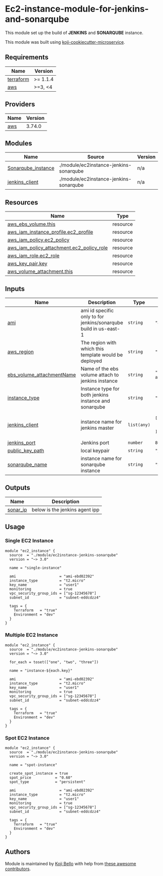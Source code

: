 # Ec2-instance-module-for-jenkins-and-sonarqube

This module set up the build of **JENKINS** and **SONARQUBE** instance.

This module was built using [koji-cookiecutter-microservice](git@github.com:Bkoji1150/ec2-instance.git).
<!-- prettier-ignore-start -->
<!-- BEGINNING OF PRE-COMMIT-TERRAFORM DOCS HOOK -->
## Requirements

| Name | Version |
|------|---------|
| <a name="requirement_terraform"></a> [terraform](#requirement\_terraform) | >= 1.1.4 |
| <a name="requirement_aws"></a> [aws](#requirement\_aws) | >=3, <4 |

## Providers

| Name | Version |
|------|---------|
| <a name="provider_aws"></a> [aws](#provider\_aws) | 3.74.0 |

## Modules

| Name | Source | Version |
|------|--------|---------|
| <a name="module_Sonarqube_instance"></a> [Sonarqube\_instance](#module\_Sonarqube\_instance) | ./module/ec2instance-jenkins-sonarqube | n/a |
| <a name="module_jenkins_client"></a> [jenkins\_client](#module\_jenkins\_client) | ./module/ec2instance-jenkins-sonarqube | n/a |

## Resources

| Name | Type |
|------|------|
| [aws_ebs_volume.this](https://registry.terraform.io/providers/hashicorp/aws/latest/docs/resources/ebs_volume) | resource |
| [aws_iam_instance_profile.ec2_profile](https://registry.terraform.io/providers/hashicorp/aws/latest/docs/resources/iam_instance_profile) | resource |
| [aws_iam_policy.ec2_policy](https://registry.terraform.io/providers/hashicorp/aws/latest/docs/resources/iam_policy) | resource |
| [aws_iam_policy_attachment.ec2_policy_role](https://registry.terraform.io/providers/hashicorp/aws/latest/docs/resources/iam_policy_attachment) | resource |
| [aws_iam_role.ec2_role](https://registry.terraform.io/providers/hashicorp/aws/latest/docs/resources/iam_role) | resource |
| [aws_key_pair.key](https://registry.terraform.io/providers/hashicorp/aws/latest/docs/resources/key_pair) | resource |
| [aws_volume_attachment.this](https://registry.terraform.io/providers/hashicorp/aws/latest/docs/resources/volume_attachment) | resource |

## Inputs

| Name | Description | Type | Default | Required |
|------|-------------|------|---------|:--------:|
| <a name="input_ami"></a> [ami](#input\_ami) | ami id specific only to for jenkins/sonarqube build in us-east-1 | `string` | `"ami-0a8b4cd432b1c3063"` | no |
| <a name="input_aws_region"></a> [aws\_region](#input\_aws\_region) | The region with which this template would be deployed | `string` | `"us-east-1"` | no |
| <a name="input_ebs_volume_attachmentName"></a> [ebs\_volume\_attachmentName](#input\_ebs\_volume\_attachmentName) | Name of the ebs volume attach to jenkins instance | `string` | `"hqr-ec2-jenkins_volume-attachment"` | no |
| <a name="input_instance_type"></a> [instance\_type](#input\_instance\_type) | Instance type for both jenkins instance and sonarqube | `string` | `"t2.medium"` | no |
| <a name="input_jenkins_client"></a> [jenkins\_client](#input\_jenkins\_client) | instance name for jenkins master | `list(any)` | <pre>[<br>  "Master",<br>  "agent"<br>]</pre> | no |
| <a name="input_jenkins_port"></a> [jenkins\_port](#input\_jenkins\_port) | Jenkins port | `number` | `8080` | no |
| <a name="input_public_key_path"></a> [public\_key\_path](#input\_public\_key\_path) | local keypair | `string` | `"/Users/kojibello/.ssh/id_rsa.pub"` | no |
| <a name="input_sonarqube_name"></a> [sonarqube\_name](#input\_sonarqube\_name) | instance name for sonarqube instance | `string` | `"Sonarqube"` | no |

## Outputs

| Name | Description |
|------|-------------|
| <a name="output_sonar_ip"></a> [sonar\_ip](#output\_sonar\_ip) | below is the jenkins agent ipp |
<!-- END OF PRE-COMMIT-TERRAFORM DOCS HOOK -->
<!-- prettier-ignore-end -->

## Usage

### Single EC2 Instance

```hcl
module "ec2_instance" {
  source  = "./module/ec2instance-jenkins-sonarqube"
  version = "~> 3.0"

  name = "single-instance"

  ami                    = "ami-ebd02392"
  instance_type          = "t2.micro"
  key_name               = "user1"
  monitoring             = true
  vpc_security_group_ids = ["sg-12345678"]
  subnet_id              = "subnet-eddcdzz4"

  tags = {
    Terraform   = "true"
    Environment = "dev"
  }
}
```

### Multiple EC2 Instance

```hcl
module "ec2_instance" {
  source  = "./module/ec2instance-jenkins-sonarqube"
  version = "~> 3.0"

  for_each = toset(["one", "two", "three"])

  name = "instance-${each.key}"

  ami                    = "ami-ebd02392"
  instance_type          = "t2.micro"
  key_name               = "user1"
  monitoring             = true
  vpc_security_group_ids = ["sg-12345678"]
  subnet_id              = "subnet-eddcdzz4"

  tags = {
    Terraform   = "true"
    Environment = "dev"
  }
}
```

### Spot EC2 Instance

```hcl
module "ec2_instance" {
  source  = "./module/ec2instance-jenkins-sonarqube"
  version = "~> 3.0"

  name = "spot-instance"

  create_spot_instance = true
  spot_price           = "0.60"
  spot_type            = "persistent"

  ami                    = "ami-ebd02392"
  instance_type          = "t2.micro"
  key_name               = "user1"
  monitoring             = true
  vpc_security_group_ids = ["sg-12345678"]
  subnet_id              = "subnet-eddcdzz4"

  tags = {
    Terraform   = "true"
    Environment = "dev"
  }
}
```

## Authors

Module is maintained by [Koji Bello](https://github.com/Bkoji1150) with help from [these awesome contributors](https://github.com/terraform-aws-modules/terraform-aws-ec2-instance/graphs/contributors).
